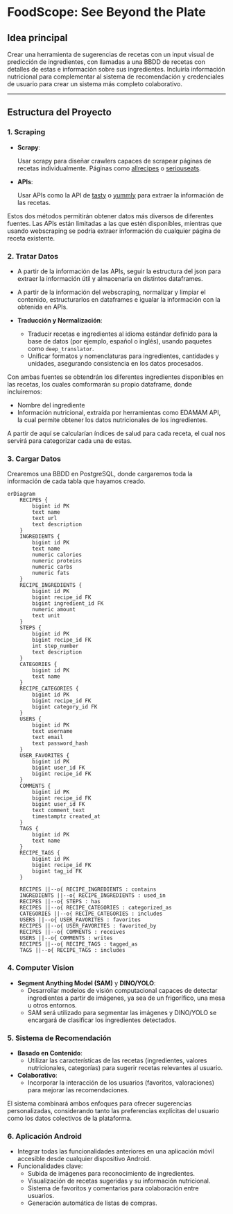 # FoodScope: See Beyond the Plate

## Idea principal
Crear una herramienta de sugerencias de recetas con un input visual de predicción de ingredientes, con llamadas a una BBDD de recetas con detalles de estas e información sobre sus ingredientes. Incluiría información nutricional para complementar al sistema de recomendación y credenciales de usuario para crear un sistema más completo colaborativo.

---

## Estructura del Proyecto

### 1. Scraping
- **Scrapy**:

    Usar scrapy para diseñar crawlers capaces de scrapear páginas de recetas individualmente. Páginas como [allrecipes](https://www.allrecipes.com/) o [seriouseats](https://www.seriouseats.com/).

- **APIs**:

    Usar APIs como la API de [tasty](https://tasty.co/) o [yummly](https://www.yummly.com/) para extraer la información de las recetas.
 
Estos dos métodos permitirán obtener datos más diversos de diferentes fuentes. Las APIs están limitadas a las que estén disponibles, mientras que usando webscraping se podría extraer información de cualquier página de receta existente.

### 2. Tratar Datos
- A partir de la información de las APIs, seguir la estructura del json para extraer la información útil y almacenarla en distintos dataframes.

- A partir de la información del webscraping, normalizar y limpiar el contenido, estructurarlos en dataframes e igualar la información con la obtenida en APIs.

- **Traducción y Normalización**:
    - Traducir recetas e ingredientes al idioma estándar definido para la base de datos (por ejemplo, español o inglés), usando paquetes como `deep_translator`.
    - Unificar formatos y nomenclaturas para ingredientes, cantidades y unidades, asegurando consistencia en los datos procesados.

Con ambas fuentes se obtendrán los diferentes ingredientes disponibles en las recetas, los cuales comformarán su propio dataframe, donde incluiremos:

- Nombre del ingrediente
- Información nutricional, extraída por herramientas como EDAMAM API, la cual permite obtener los datos nutricionales de los ingredientes.

A partir de aquí se calcularían índices de salud para cada receta, el cual nos servirá para categorizar cada una de estas.

### 3. Cargar Datos
Crearemos una BBDD en PostgreSQL, donde cargaremos toda la información de cada tabla que hayamos creado. 

```mermaid
erDiagram
    RECIPES {
        bigint id PK
        text name
        text url
        text description
    }
    INGREDIENTS {
        bigint id PK
        text name
        numeric calories
        numeric proteins
        numeric carbs
        numeric fats
    }
    RECIPE_INGREDIENTS {
        bigint id PK
        bigint recipe_id FK
        bigint ingredient_id FK
        numeric amount
        text unit
    }
    STEPS {
        bigint id PK
        bigint recipe_id FK
        int step_number
        text description
    }
    CATEGORIES {
        bigint id PK
        text name
    }
    RECIPE_CATEGORIES {
        bigint id PK
        bigint recipe_id FK
        bigint category_id FK
    }
    USERS {
        bigint id PK
        text username
        text email
        text password_hash
    }
    USER_FAVORITES {
        bigint id PK
        bigint user_id FK
        bigint recipe_id FK
    }
    COMMENTS {
        bigint id PK
        bigint recipe_id FK
        bigint user_id FK
        text comment_text
        timestamptz created_at
    }
    TAGS {
        bigint id PK
        text name
    }
    RECIPE_TAGS {
        bigint id PK
        bigint recipe_id FK
        bigint tag_id FK
    }

    RECIPES ||--o{ RECIPE_INGREDIENTS : contains
    INGREDIENTS ||--o{ RECIPE_INGREDIENTS : used_in
    RECIPES ||--o{ STEPS : has
    RECIPES ||--o{ RECIPE_CATEGORIES : categorized_as
    CATEGORIES ||--o{ RECIPE_CATEGORIES : includes
    USERS ||--o{ USER_FAVORITES : favorites
    RECIPES ||--o{ USER_FAVORITES : favorited_by
    RECIPES ||--o{ COMMENTS : receives
    USERS ||--o{ COMMENTS : writes
    RECIPES ||--o{ RECIPE_TAGS : tagged_as
    TAGS ||--o{ RECIPE_TAGS : includes
```


### 4. Computer Vision
- **Segment Anything Model (SAM)** y **DINO/YOLO**:
    - Desarrollar modelos de visión computacional capaces de detectar ingredientes a partir de imágenes, ya sea de un frigorífico, una mesa u otros entornos.
    - SAM será utilizado para segmentar las imágenes y DINO/YOLO se encargará de clasificar los ingredientes detectados.

### 5. Sistema de Recomendación
- **Basado en Contenido**:
    - Utilizar las características de las recetas (ingredientes, valores nutricionales, categorías) para sugerir recetas relevantes al usuario.
- **Colaborativo**:
    - Incorporar la interacción de los usuarios (favoritos, valoraciones) para mejorar las recomendaciones.

El sistema combinará ambos enfoques para ofrecer sugerencias personalizadas, considerando tanto las preferencias explícitas del usuario como los datos colectivos de la plataforma.


### 6. Aplicación Android
- Integrar todas las funcionalidades anteriores en una aplicación móvil accesible desde cualquier dispositivo Android.
- Funcionalidades clave:
    - Subida de imágenes para reconocimiento de ingredientes.
    - Visualización de recetas sugeridas y su información nutricional.
    - Sistema de favoritos y comentarios para colaboración entre usuarios.
    - Generación automática de listas de compras.
